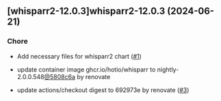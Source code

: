 

## [whisparr2-12.0.3]whisparr2-12.0.3 (2024-06-21)

### Chore



- Add necessary files for whisparr2 chart ([#1](https://github.com/truecharts/charts/issues/1))

- update container image ghcr.io/hotio/whisparr to nightly-2.0.0.548[@5808c6a](https://github.com/5808c6a) by renovate

- update actions/checkout digest to 692973e by renovate ([#3](https://github.com/truecharts/charts/issues/3))